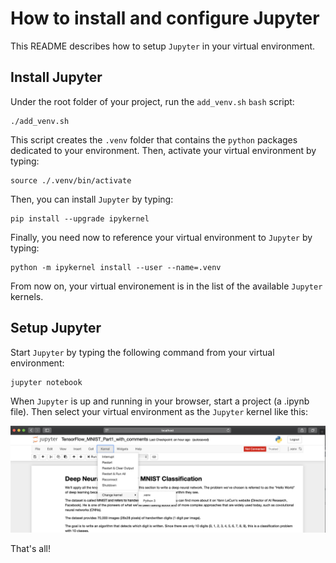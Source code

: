 # How to install and configure Jupyter

This README describes how to setup `Jupyter` in your virtual environment.


## Install Jupyter

Under the root folder of your project, run the `add_venv.sh` `bash` script:

```shell
./add_venv.sh
```

This script creates the `.venv` folder that contains the `python` packages dedicated to your environment. Then, activate your virtual environment by typing:

```shell
source ./.venv/bin/activate
```

Then, you can install `Jupyter` by typing:

```shell
pip install --upgrade ipykernel
```

Finally, you need now to reference your virtual environment to `Jupyter` by typing:

```shell
python -m ipykernel install --user --name=.venv
```

From now on, your virtual environement is in the list of the available `Jupyter` kernels.


## Setup Jupyter

Start `Jupyter` by typing the following command from your virtual environment:

```shell
jupyter notebook
```

When `Jupyter` is up and running in your browser, start a project (a .ipynb file). Then select your virtual environment as the `Jupyter` kernel like this:

![kernel](./img/kernel.png)


That's all!
